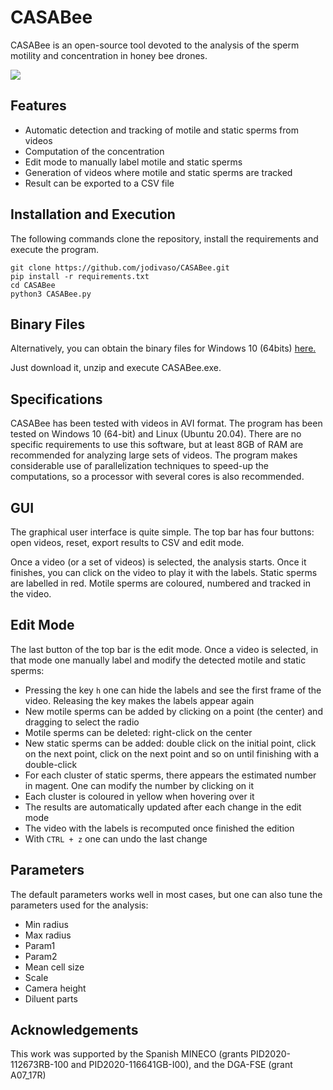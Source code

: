 # CASABee

CASABee is an open-source tool devoted to the analysis of the sperm motility and concentration in honey bee drones.

![](https://raw.githubusercontent.com/jodivaso/CASABee/master/readme_video.gif)

## Features

- Automatic detection and tracking of motile and static sperms from videos
- Computation of the concentration
- Edit mode to manually label motile and static sperms
- Generation of videos where motile and static sperms are tracked
- Result can be exported to a CSV file

## Installation and Execution

The following commands clone the repository, install the requirements and execute the program.

```
git clone https://github.com/jodivaso/CASABee.git
pip install -r requirements.txt
cd CASABee
python3 CASABee.py
```

## Binary Files

Alternatively, you can obtain the binary files for Windows 10 (64bits) [here.](https://unirioja-my.sharepoint.com/:u:/g/personal/jodivaso_unirioja_es/EdFpy_dr4IRFlGWBS0pqf8MBLh2VQgvI_NmmbvA-2p11ow?e=zAnGkF)

Just download it, unzip and execute CASABee.exe.

## Specifications

CASABee has been tested with videos in AVI format. The program has been tested on Windows 10 (64-bit) and Linux (Ubuntu 20.04). 
There are no specific requirements to use this software, but at least 8GB of RAM are recommended for analyzing large sets of videos. The program makes considerable use of parallelization techniques to speed-up the computations, so a processor with several cores is also recommended.

## GUI

The graphical user interface is quite simple. The top bar has four buttons: open videos, reset, export results to CSV and edit mode.

Once a video (or a set of videos) is selected, the analysis starts. Once it finishes, you can click on the video to play it with
the labels. Static sperms are labelled in red. Motile sperms are coloured, numbered and tracked in the video.

## Edit Mode

The last button of the top bar is the edit mode. Once a video is selected, in that mode one manually label and modify the detected motile and static sperms:

- Pressing the key ```h``` one can hide the labels and see the first frame of the video. Releasing the key makes the labels appear again
- New motile sperms can be added by clicking on a point (the center) and dragging to select the radio
- Motile sperms can be deleted: right-click on the center
- New static sperms can be added: double click on the initial point, click on the next point, click on the next point and so on until finishing with a double-click
- For each cluster of static sperms, there appears the estimated number in magent. One can modify the number by clicking on it
- Each cluster is coloured in yellow when hovering over it
- The results are automatically updated after each change in the edit mode
- The video with the labels is recomputed once finished the edition
- With ```CTRL + z``` one can undo the last change


## Parameters

The default parameters works well in most cases, but one can also tune the parameters used for the analysis:

- Min radius
- Max radius
- Param1
- Param2
- Mean cell size
- Scale
- Camera height
- Diluent parts

## Acknowledgements

This work was supported by the Spanish MINECO (grants PID2020-112673RB-100 and PID2020-116641GB-I00), and the DGA-FSE (grant A07_17R)